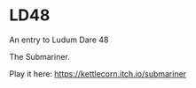 # LD48
An entry to Ludum Dare 48

The Submariner. 

Play it here: https://kettlecorn.itch.io/submariner
